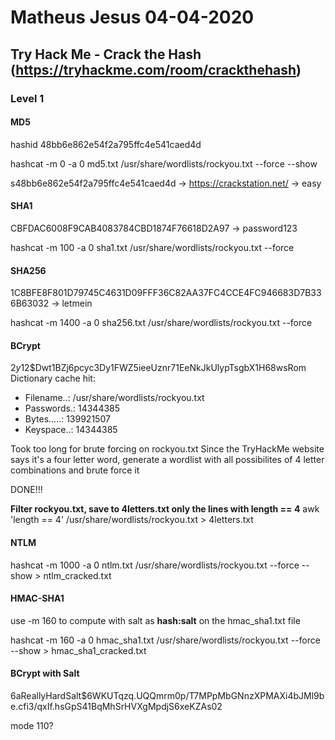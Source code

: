 # Matheus Jesus 04-04-2020

## Try Hack Me - Crack the Hash (https://tryhackme.com/room/crackthehash)

### Level 1

#### MD5

hashid 48bb6e862e54f2a795ffc4e541caed4d

hashcat -m 0 -a 0 md5.txt /usr/share/wordlists/rockyou.txt --force --show

s48bb6e862e54f2a795ffc4e541caed4d -> https://crackstation.net/ -> easy

#### SHA1

CBFDAC6008F9CAB4083784CBD1874F76618D2A97 -> password123

hashcat -m 100 -a 0 sha1.txt /usr/share/wordlists/rockyou.txt --force

#### SHA256

1C8BFE8F801D79745C4631D09FFF36C82AA37FC4CCE4FC946683D7B336B63032 -> letmein

hashcat -m 1400 -a 0 sha256.txt /usr/share/wordlists/rockyou.txt --force

#### BCrypt

$2y$12$Dwt1BZj6pcyc3Dy1FWZ5ieeUznr71EeNkJkUlypTsgbX1H68wsRom
Dictionary cache hit:

* Filename..: /usr/share/wordlists/rockyou.txt
* Passwords.: 14344385
* Bytes.....: 139921507
* Keyspace..: 14344385

Took too long for brute forcing on rockyou.txt
Since the TryHackMe website says it's a four letter word, generate a wordlist with all possibilites of 4 letter combinations and brute force it

DONE!!!

**Filter rockyou.txt, save to 4letters.txt only the lines with length == 4**
awk 'length == 4' /usr/share/wordlists/rockyou.txt > 4letters.txt 

#### NTLM

hashcat -m 1000 -a 0 ntlm.txt /usr/share/wordlists/rockyou.txt --force --show > ntlm_cracked.txt

#### HMAC-SHA1

use -m 160 to compute with salt as **hash:salt** on the hmac_sha1.txt file

hashcat -m 160 -a 0 hmac_sha1.txt /usr/share/wordlists/rockyou.txt --force --show > hmac_sha1_cracked.txt

#### BCrypt with Salt

 $6$aReallyHardSalt$6WKUTqzq.UQQmrm0p/T7MPpMbGNnzXPMAXi4bJMl9be.cfi3/qxIf.hsGpS41BqMhSrHVXgMpdjS6xeKZAs02

 mode 110?
